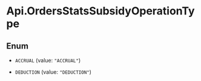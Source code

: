 # Api.OrdersStatsSubsidyOperationType

## Enum


* `ACCRUAL` (value: `"ACCRUAL"`)

* `DEDUCTION` (value: `"DEDUCTION"`)


